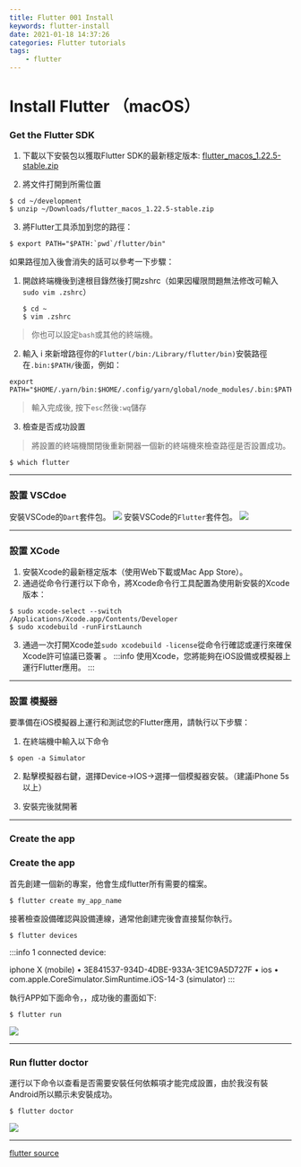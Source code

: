 ```yaml
---
title: Flutter 001 Install
keywords: flutter-install
date: 2021-01-18 14:37:26
categories: Flutter tutorials
tags:
    - flutter
---
```

# Install Flutter （macOS）

### Get the Flutter SDK
1. 下載以下安裝包以獲取Flutter SDK的最新穩定版本:
[flutter_macos_1.22.5-stable.zip](https://storage.googleapis.com/flutter_infra/releases/stable/macos/flutter_macos_1.22.5-stable.zip)
<!-- more -->
2. 將文件打開到所需位置
```bash=
$ cd ~/development
$ unzip ~/Downloads/flutter_macos_1.22.5-stable.zip
```

3. 將Flutter工具添加到您的路徑：
```bash=
$ export PATH="$PATH:`pwd`/flutter/bin"
```

如果路徑加入後會消失的話可以參考一下步驟：

1. 開啟終端機後到達根目錄然後打開zshrc（如果因權限問題無法修改可輸入`sudo vim .zshrc`）

    ```bash=
    $ cd ~
    $ vim .zshrc
    ```
> 你也可以設定`bash`或其他的終端機。



2. 輸入 i 來新增路徑你的`Flutter(/bin:/Library/flutter/bin)`安裝路徑在`.bin:$PATH/`後面，例如：
```vim=
export PATH="$HOME/.yarn/bin:$HOME/.config/yarn/global/node_modules/.bin:$PATH/bin:/Library/flutter/bin"
```
> 輸入完成後, 按下`esc`然後`:wq`儲存


3. 檢查是否成功設置
> 將設置的終端機關閉後重新開器一個新的終端機來檢查路徑是否設置成功。
```bash=
$ which flutter
```

--- 
### 設置 VSCdoe
安裝VSCode的`Dart`套件包。
![](Ok6J2f9.jpg)
安裝VSCode的`Flutter`套件包。
![](QL4qXq8.jpg)

---
### 設置 XCode
1. 安裝Xcode的最新穩定版本（使用Web下載或Mac App Store）。
2. 通過從命令行運行以下命令，將Xcode命令行工具配置為使用新安裝的Xcode版本：
```bash=
$ sudo xcode-select --switch /Applications/Xcode.app/Contents/Developer
$ sudo xcodebuild -runFirstLaunch
```

3. 通過一次打開Xcode並`sudo xcodebuild -license`從命令行確認或運行來確保Xcode許可協議已簽署 。
:::info
使用Xcode，您將能夠在iOS設備或模擬器上運行Flutter應用。
:::

---
### 設置 模擬器
要準備在iOS模擬器上運行和測試您的Flutter應用，請執行以下步驟：

1. 在終端機中輸入以下命令
```bash=
$ open -a Simulator
```

2. 點擊模擬器右鍵，選擇Device->IOS->選擇一個模擬器安裝。（建議iPhone 5s以上）

3. 安裝完後就開著

---

### Create the app
### Create the app
首先創建一個新的專案，他會生成flutter所有需要的檔案。

```bash=
$ flutter create my_app_name
```

接著檢查設備確認與設備連線，通常他創建完後會直接幫你執行。
```bash=
$ flutter devices
```

:::info
1 connected device:

iphone X (mobile) • 3E841537-934D-4DBE-933A-3E1C9A5D727F • ios •
com.apple.CoreSimulator.SimRuntime.iOS-14-3 (simulator)
:::

執行APP如下面命令，，成功後的畫面如下:
```bash=
$ flutter run
```

![](vPUuq1N.jpg)


---
### Run flutter doctor
運行以下命令以查看是否需要安裝任何依賴項才能完成設置，由於我沒有裝Android所以顯示未安裝成功。
```bash=
$ flutter doctor
```
![](1rHwDHW.jpg)

---

[flutter source](https://flutter.dev/docs/get-started/install/macos)